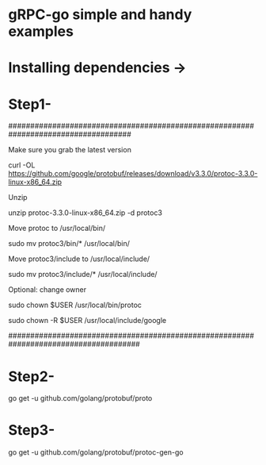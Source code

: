 # gRPC-go simple and handy examples

# Installing dependencies ->

# Step1-
####################################################################################

Make sure you grab the latest version

curl -OL https://github.com/google/protobuf/releases/download/v3.3.0/protoc-3.3.0-linux-x86_64.zip

Unzip

unzip protoc-3.3.0-linux-x86_64.zip -d protoc3

Move protoc to /usr/local/bin/

sudo mv protoc3/bin/* /usr/local/bin/

Move protoc3/include to /usr/local/include/

sudo mv protoc3/include/* /usr/local/include/

Optional: change owner

sudo chown $USER /usr/local/bin/protoc

sudo chown -R $USER /usr/local/include/google


######################################################################################

# Step2-
go get -u github.com/golang/protobuf/proto

# Step3-
go get -u github.com/golang/protobuf/protoc-gen-go
